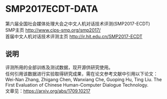 # SMP2017ECDT-DATA
第六届全国社会媒体处理大会之中文人机对话技术评测(SMP2017-ECDT)  
SMP主页 http://www.cips-smp.org/smp2017/  
首届中文人机对话技术评测主页 http://ir.hit.edu.cn/SMP2017-ECDT  
 
说明     
-----
评测所用的全部训练及测试数据，现开源供研究使用。     
任何引用该数据进行实验取得研究成果，需在论文参考文献中引用以下论文：   
Wei-Nan Zhang, Zhigang Chen, Wanxiang Che, Guoping Hu, Ting Liu. The First Evaluation of Chinese Human-Computer Dialogue Technology.      
文章见：https://arxiv.org/abs/1709.10217 
